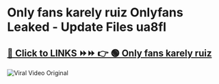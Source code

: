
 # Only fans karely ruiz Onlyfans Leaked - Update Files ua8fl

## <h2><a href="https://clipsfans.com/Only_fans_karely_ruiz&ref=git">🔗 Click to LINKS ⏩⏩ 👉 🟢 Only fans karely ruiz </a></h2>

<a href="https://clipsfans.com/Only_fans_karely_ruiz&ref=git" rel="nofollow" data-target="animated-image.originalLink"><img src="https://i.ibb.co.com/xMMVF88/686577567.gif" alt="Viral Video Original" style="max-width: 100%; display: inline-block;" data-target="animated-image.originalImage"></a>

